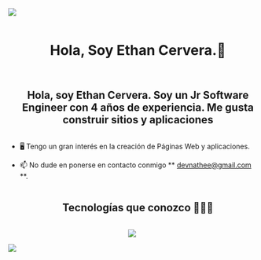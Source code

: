 
<!--horizontal divider(gradiant)-->
<img src="https://user-images.githubusercontent.com/73097560/115834477-dbab4500-a447-11eb-908a-139a6edaec5c.gif">

<!--h1 without bottom border-->
<div id="user-content-toc">
  <ul align="center">
    <summary><h1 style="display: inline-block">Hola, Soy Ethan Cervera.👋</h1></summary>
  </ul>
</div>

<!--h2 without bottom border-->
<div id="user-content-toc">
  <ul align="center">
    <summary><h2 style="display: inline-block">Hola, soy Ethan Cervera. Soy un Jr Software Engineer con 4 años de experiencia. Me gusta construir sitios y aplicaciones</h2></summary>
  </ul>
</div>


<!--Intro start-->
- 🖥️ Tengo un gran interés en la creación de Páginas Web y aplicaciones.

- 📫 No dude en ponerse en contacto conmigo ** devnathee@gmail.com **.

<!--Intro end-->

</p>        
<!--- stats (end) -->


<!--h1 without bottom border-->
<div id="user-content-toc">
  <ul align="center">
    <summary><h2 style="display: inline-block">Tecnologías que conozco 👨🏻‍💻</h2></summary>
  </ul>
</div>
<!--tech stack icons-->
<p align="center">
  <a href="https://skillicons.dev">
    <img src="https://skillicons.dev/icons?i=git,github,html,css,ts,js,react,nextjs,tailwind,bootstrap,docker,vscode,webstorm,materialui,linux,ubuntu,windows,&perline=14" />
  </a>
</p>

<!--horizontal divider(gradiant)-->
<img src="https://user-images.githubusercontent.com/73097560/115834477-dbab4500-a447-11eb-908a-139a6edaec5c.gif">

